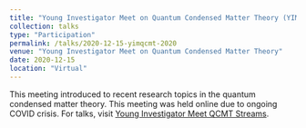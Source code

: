 ```yaml
---
title: "Young Investigator Meet on Quantum Condensed Matter Theory (YIMQCMT-2020)"
collection: talks
type: "Participation"
permalink: /talks/2020-12-15-yimqcmt-2020
venue: "Young Investigator Meet on Quantum Condensed Matter Theory"
date: 2020-12-15
location: "Virtual"
---
```


This meeting introduced to recent research topics in the quantum condensed matter theory. This meeting was held online due to ongoing COVID crisis. For talks, visit [Young Investigator Meet QCMT Streams](https://www.youtube.com/@younginvestigatorsmeetqcmt5840/streams).

